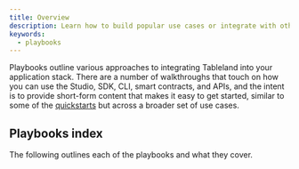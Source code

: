 ```yaml
---
title: Overview
description: Learn how to build popular use cases or integrate with other technologies.
keywords:
  - playbooks
---
```


Playbooks outline various approaches to integrating Tableland into your application stack. There are a number of walkthroughs that touch on how you can use the Studio, SDK, CLI, smart contracts, and APIs, and the intent is to provide short-form content that makes it easy to get started, similar to some of the [quickstarts](/quickstarts) but across a broader set of use cases.

## Playbooks index

The following outlines each of the playbooks and what they cover.
